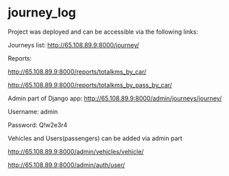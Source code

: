 # journey_log

Project was deployed and can be accessible via the following links:

Journeys list: http://65.108.89.9:8000/journey/

Reports:

http://65.108.89.9:8000/reports/totalkms_by_car/

http://65.108.89.9:8000/reports/totalkms_by_pass_by_car/

Admin part of Django app: http://65.108.89.9:8000/admin/journeys/journey/

Username: admin

Password: Q!w2e3r4

Vehicles and Users(passengers) can be added via admin part

http://65.108.89.9:8000/admin/vehicles/vehicle/

http://65.108.89.9:8000/admin/auth/user/
